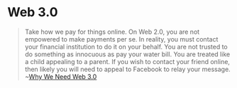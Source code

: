 # Web 3.0

>Take how we pay for things online. On Web 2.0, you are not empowered to make payments per se. In reality, you must contact your financial institution to do it on your behalf. You are not trusted to do something as innocuous as pay your water bill. You are treated like a child appealing to a parent. If you wish to contact your friend online, then likely you will need to appeal to Facebook to relay your message. ~[Why We Need Web 3.0](https://gavofyork.medium.com/why-we-need-web-3-0-5da4f2bf95ab)
